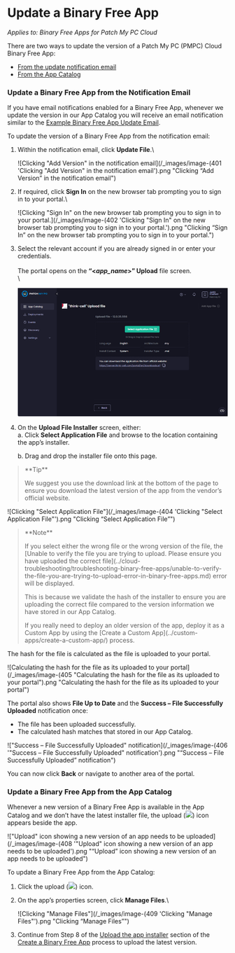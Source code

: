 # Update a Binary Free App

_Applies to: Binary Free Apps for Patch My PC Cloud_

There are two ways to update the version of a Patch My PC (PMPC) Cloud Binary Free App:

* [From the update notification email](update-a-binary-free-app.md#update-a-binary-free-app-from-the-notification-email)
* [From the App Catalog](update-a-binary-free-app.md#update-a-binary-free-app-from-the-app-catalog)

### Update a Binary Free App from the Notification Email

If you have email notifications enabled for a Binary Free App, whenever we update the version in our App Catalog you will receive an email notification similar to the [Example Binary Free App Update Email](../cloud-reference/cloud-email-reference/example-binary-free-app-update-email.md).

To update the version of a Binary Free App from the notification email:

1.  Within the notification email, click **Update File**.\


    ![Clicking "Add Version" in the notification email](/_images/image-(401 'Clicking "Add Version" in the notification email').png "Clicking “Add Version” in the notification email")


2.  If required, click **Sign In** on the new browser tab prompting you to sign in to your portal.\


    ![Clicking "Sign In" on the new browser tab prompting you to sign in to your portal.](/_images/image-(402 'Clicking "Sign In" on the new browser tab prompting you to sign in to your portal.').png "Clicking “Sign In” on the new browser tab prompting you to sign in to your portal.")


3.  Select the relevant account if you are already signed in or enter your credentials.\
    \
    The portal opens on the **“<**_**app\_name**_**>” Upload** file screen.\
    \


    ![](/_images/image-(403).png)


4.  On the **Upload File Installer** screen, either:\
    a. Click **Select Application File** and browse to the location containing the app’s installer.

    b. Drag and drop the installer file onto this page.

<blockquote class="wp-block-quote">
<p>**Tip**</p>
<p>We suggest you use the download link at the bottom of the page to ensure you download the latest version of the app from the vendor’s official website.</p>
</blockquote>

![Clicking "Select Application File"](/_images/image-(404 'Clicking "Select Application File"').png "Clicking “Select Application File”")

<blockquote class="wp-block-quote">
<p>**Note**</p>
<p>If you select either the wrong file or the wrong version of the file, the [Unable to verify the file you are trying to upload. Please ensure you have uploaded the correct file](../cloud-troubleshooting/troubleshooting-binary-free-apps/unable-to-verify-the-file-you-are-trying-to-upload-error-in-binary-free-apps.md) error will be displayed.</p>
<p>This is because we validate the hash of the installer to ensure you are uploading the correct file compared to the version information we have stored in our App Catalog.</p>
<p>If you really need to deploy an older version of the app, deploy it as a Custom App by using the [Create a Custom App](../custom-apps/create-a-custom-app/) process.</p>
</blockquote>

The hash for the file is calculated as the file is uploaded to your portal.

![Calculating the hash for the file as its uploaded to your portal](/_images/image-(405 "Calculating the hash for the file as its uploaded to your portal").png "Calculating the hash for the file as its uploaded to your portal")

The portal also shows **File Up to Date** and the **Success – File Successfully Uploaded** notification once:

* The file has been uploaded successfully.
* The calculated hash matches that stored in our App Catalog.

!["Success – File Successfully Uploaded" notification](/_images/image-(406 '"Success – File Successfully Uploaded" notification').png "“Success – File Successfully Uploaded” notification")

You can now click **Back** or navigate to another area of the portal.

### Update a Binary Free App from the App Catalog

Whenever a new version of a Binary Free App is available in the App Catalog and we don’t have the latest installer file, the upload (![](/_images/image-(407).png>)) icon appears beside the app.

!["Upload" icon showing a new version of an app needs to be uploaded](/_images/image-(408 '"Upload" icon showing a new version of an app needs to be uploaded').png "“Upload” icon showing a new version of an app needs to be uploaded")

To update a Binary Free App from the App Catalog:

1. Click the upload (![](/_images/image-(407).png>)) icon.
2.  On the app’s properties screen, click **Manage Files**.\


    ![Clicking "Manage Files"](/_images/image-(409 'Clicking "Manage Files"').png "Clicking “Manage Files”")


3. Continue from Step 8 of the [Upload the app installer](deploy-a-binary-free-app.md#upload-the-app-installer) section of the [Create a Binary Free App](deploy-a-binary-free-app.md) process to upload the latest version.